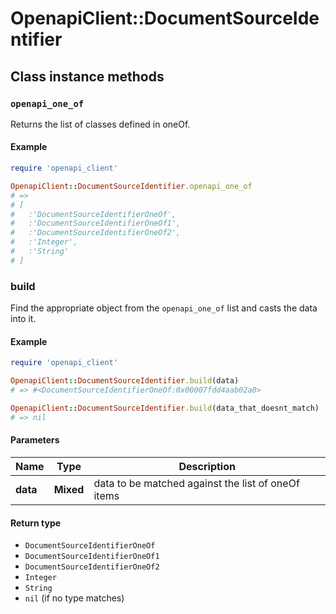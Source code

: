# OpenapiClient::DocumentSourceIdentifier

## Class instance methods

### `openapi_one_of`

Returns the list of classes defined in oneOf.

#### Example

```ruby
require 'openapi_client'

OpenapiClient::DocumentSourceIdentifier.openapi_one_of
# =>
# [
#   :'DocumentSourceIdentifierOneOf',
#   :'DocumentSourceIdentifierOneOf1',
#   :'DocumentSourceIdentifierOneOf2',
#   :'Integer',
#   :'String'
# ]
```

### build

Find the appropriate object from the `openapi_one_of` list and casts the data into it.

#### Example

```ruby
require 'openapi_client'

OpenapiClient::DocumentSourceIdentifier.build(data)
# => #<DocumentSourceIdentifierOneOf:0x00007fdd4aab02a0>

OpenapiClient::DocumentSourceIdentifier.build(data_that_doesnt_match)
# => nil
```

#### Parameters

| Name | Type | Description |
| ---- | ---- | ----------- |
| **data** | **Mixed** | data to be matched against the list of oneOf items |

#### Return type

- `DocumentSourceIdentifierOneOf`
- `DocumentSourceIdentifierOneOf1`
- `DocumentSourceIdentifierOneOf2`
- `Integer`
- `String`
- `nil` (if no type matches)

